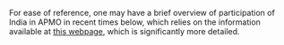 For ease of reference, one may have a brief overview of participation of India in APMO in recent times below, which relies on the information available at [this webpage](https://www.apmo-official.org/country_report/IND/all), which is significantly more detailed.

<body style="height: 100%; margin: 0">
  <div id="container" style="height: 900%"></div>

  <script type="text/javascript" src="https://fastly.jsdelivr.net/npm/echarts@5.5.1/dist/echarts.min.js"></script>

  <script type="text/javascript">
    var dom = document.getElementById('container');
    var myChart = echarts.init(dom, null, {
      renderer: 'canvas',
      useDirtyRect: false
    });
    var app = {};

    var option;

    const posList = [
  'left',
  'right',
  'top',
  'bottom',
  'inside',
  'insideTop',
  'insideLeft',
  'insideRight',
  'insideBottom',
  'insideTopLeft',
  'insideTopRight',
  'insideBottomLeft',
  'insideBottomRight'
];
app.configParameters = {
  rotate: {
    min: -90,
    max: 90
  },
  align: {
    options: {
      left: 'left',
      center: 'center',
      right: 'right'
    }
  },
  verticalAlign: {
    options: {
      top: 'top',
      middle: 'middle',
      bottom: 'bottom'
    }
  },
  position: {
    options: posList.reduce(function (map, pos) {
      map[pos] = pos;
      return map;
    }, {})
  },
  distance: {
    min: 0,
    max: 100
  }
};
app.config = {
  rotate: 90,
  align: 'left',
  verticalAlign: 'middle',
  position: 'insideBottom',
  distance: 15,
  onChange: function () {
    const labelOption = {
      rotate: app.config.rotate,
      align: app.config.align,
      verticalAlign: app.config.verticalAlign,
      position: app.config.position,
      distance: app.config.distance
    };
    myChart.setOption({
      series: [
        {
          label: labelOption
        },
        {
          label: labelOption
        },
        {
          label: labelOption
        },
        {
          label: labelOption
        }
      ]
    });
  }
};
const labelOption = {
  show: true,
  position: app.config.position,
  distance: app.config.distance,
  align: app.config.align,
  verticalAlign: app.config.verticalAlign,
  rotate: app.config.rotate,
  formatter: '{c}  {name|{a}}',
  fontSize: 10,
  rich: {
    name: {}
  }
};
option = {
  title: {
    "text": "Participation of India in APMO in the recent years"
  },
  responsive: true,
  tooltip: {
    trigger: 'axis',
    axisPointer: {
      type: 'shadow'
    }
  },
  legend: {
    top: "30px",
    data: ['Gold', 'Silver', 'Bronze', 'HM'],
    bottom: "120px"
  },
  toolbox: {
    show: true,
    orient: 'vertical',
    left: 'right',
    top: 'center',
    feature: {
      mark: { show: true },
      dataView: { show: false, readOnly: false },
      magicType: { show: true, type: ['line', 'bar', 'stack'] },
      restore: { show: true },
      saveAsImage: { show: false }
    }
  },
  xAxis: [
    {
      type: 'category',
      axisTick: { show: true },
      data: ['2015', '\n2016', '2017', '\n2018', '2019', '\n2020', '2022', '\n2023', '2024']
    }
  ],
  yAxis: [
    {
      type: 'value'
    }
  ],
  series: [
    {
      name: 'Gold',
      type: 'bar',
      barGap: 0,
      label: labelOption,
      emphasis: {
        focus: 'series'
      },
      data: [0, 0, 0, 0, 1, 1, 1, 1, 1]
    },
    {
      name: 'Silver',
      type: 'bar',
      label: labelOption,
      emphasis: {
        focus: 'series'
      },
      data: [1, 3, 3, 0, 2, 2, 2, 2, 2]
    },
    {
      name: 'Bronze',
      type: 'bar',
      label: labelOption,
      emphasis: {
        focus: 'series'
      },
      data: [5, 4, 4, 7, 4, 4, 4, 4, 4]
    },
    {
      name: 'HM',
      type: 'bar',
      label: labelOption,
      emphasis: {
        focus: 'series'
      },
      data: [3, 1, 3, 3, 3, 3, 3, 3, 3]
    }
  ]
};

    if (option && typeof option === 'object') {
      myChart.setOption(option);
    }

    window.addEventListener('resize', myChart.resize);
  </script>
</body>
